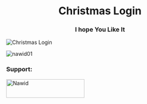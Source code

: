 <h1 align="center">Christmas Login</h1>
<h3 align="center">I hope You Like It </h3>

![Christmas Login](https://github.com/Nawid01/Christmas-Login/assets/146708733/734b156a-8dc9-4d33-ae48-c82bb9848065)


<p align="left"> <img src="https://komarev.com/ghpvc/?username=nawid01&label=Profile%20views&color=0e75b6&style=flat" alt="nawid01" /> </p>

<h3 align="left">Support:</h3>
<p><a href="https://www.buymeacoffee.com/Nawid"> <img align="left" src="https://cdn.buymeacoffee.com/buttons/v2/default-yellow.png" height="50" width="210" alt="Nawid" /></a></p><br><br>
